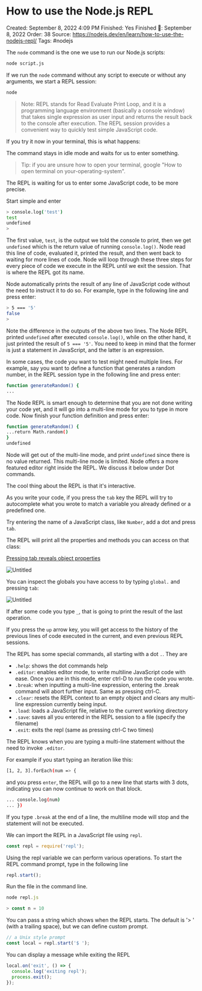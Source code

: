 # How to use the Node.js REPL

Created: September 8, 2022 4:09 PM
Finished: Yes
Finished 📅: September 8, 2022
Order: 38
Source: https://nodejs.dev/en/learn/how-to-use-the-nodejs-repl/
Tags: #nodejs

The `node` command is the one we use to run our Node.js scripts:

```bash
node script.js
```

If we run the `node` command without any script to execute or without any arguments, we start a REPL session:

```bash
node
```

> Note: REPL stands for Read Evaluate Print Loop, and it is a programming language environment (basically a console window) that takes single expression as user input and returns the result back to the console after execution. The REPL session provides a convenient way to quickly test simple JavaScript code.
> 

If you try it now in your terminal, this is what happens:

The command stays in idle mode and waits for us to enter something.

> Tip: if you are unsure how to open your terminal, google "How to open terminal on your-operating-system".
> 

The REPL is waiting for us to enter some JavaScript code, to be more precise.

Start simple and enter

```bash
> console.log('test')
test
undefined
>
```

The first value, `test`, is the output we told the console to print, then we get `undefined` which is the return value of running `console.log()`. Node read this line of code, evaluated it, printed the result, and then went back to waiting for more lines of code. Node will loop through these three steps for every piece of code we execute in the REPL until we exit the session. That is where the REPL got its name.

Node automatically prints the result of any line of JavaScript code without the need to instruct it to do so. For example, type in the following line and press enter:

```bash
> 5 === '5'
false
>
```

Note the difference in the outputs of the above two lines. The Node REPL printed `undefined` after executed `console.log()`, while on the other hand, it just printed the result of `5 === '5'`. You need to keep in mind that the former is just a statement in JavaScript, and the latter is an expression.

In some cases, the code you want to test might need multiple lines. For example, say you want to define a function that generates a random number, in the REPL session type in the following line and press enter:

```bash
function generateRandom() {
...
```

The Node REPL is smart enough to determine that you are not done writing your code yet, and it will go into a multi-line mode for you to type in more code. Now finish your function definition and press enter:

```bash
function generateRandom() {
...return Math.random()
}
undefined
```

Node will get out of the multi-line mode, and print `undefined` since there is no value returned. This multi-line mode is limited. Node offers a more featured editor right inside the REPL. We discuss it below under Dot commands.

The cool thing about the REPL is that it's interactive.

As you write your code, if you press the `tab` key the REPL will try to autocomplete what you wrote to match a variable you already defined or a predefined one.

Try entering the name of a JavaScript class, like `Number`, add a dot and press `tab`.

The REPL will print all the properties and methods you can access on that class:

[Pressing tab reveals object properties](https://nodejs.dev/static/2b60eb9487f93b672da38e391d2e5e56/6937a/tab.png)

![Untitled](How%20to%20use%20the%20Node%20js%20REPL%200c5a4e7a587546fe89b43345fe58905a/Untitled.png)

You can inspect the globals you have access to by typing `global.` and pressing `tab`:

![Untitled](How%20to%20use%20the%20Node%20js%20REPL%200c5a4e7a587546fe89b43345fe58905a/Untitled%201.png)

If after some code you type `_`, that is going to print the result of the last operation.

If you press the `up` arrow key, you will get access to the history of the previous lines of code executed in the current, and even previous REPL sessions.

The REPL has some special commands, all starting with a dot `.`. They are

- `.help`: shows the dot commands help
- `.editor`: enables editor mode, to write multiline JavaScript code with ease. Once you are in this mode, enter ctrl-D to run the code you wrote.
- `.break`: when inputting a multi-line expression, entering the .break command will abort further input. Same as pressing ctrl-C.
- `.clear`: resets the REPL context to an empty object and clears any multi-line expression currently being input.
- `.load`: loads a JavaScript file, relative to the current working directory
- `.save`: saves all you entered in the REPL session to a file (specify the filename)
- `.exit`: exits the repl (same as pressing ctrl-C two times)

The REPL knows when you are typing a multi-line statement without the need to invoke `.editor`.

For example if you start typing an iteration like this:

```bash
[1, 2, 3].forEach(num => {
```

and you press `enter`, the REPL will go to a new line that starts with 3 dots, indicating you can now continue to work on that block.

```bash
... console.log(num)
... })
```

If you type `.break` at the end of a line, the multiline mode will stop and the statement will not be executed.

We can import the REPL in a JavaScript file using `repl`.

```jsx
const repl = require('repl');
```

Using the repl variable we can perform various operations. To start the REPL command prompt, type in the following line

```jsx
repl.start();
```

Run the file in the command line.

```jsx
node repl.js
```

```jsx
> const n = 10
```

You can pass a string which shows when the REPL starts. The default is '> ' (with a trailing space), but we can define custom prompt.

```jsx
// a Unix style prompt
const local = repl.start('$ ');
```

You can display a message while exiting the REPL

```jsx
local.on('exit', () => {
  console.log('exiting repl');
  process.exit();
});
```